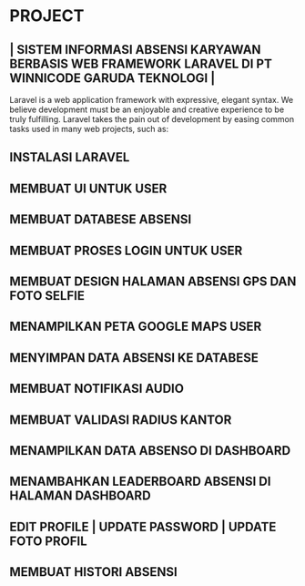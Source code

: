# PROJECT 
## | SISTEM INFORMASI ABSENSI KARYAWAN BERBASIS WEB FRAMEWORK LARAVEL DI PT WINNICODE GARUDA TEKNOLOGI |

Laravel is a web application framework with expressive, elegant syntax. We believe development must be an enjoyable and creative experience to be truly fulfilling. Laravel takes the pain out of development by easing common tasks used in many web projects, such as:

## INSTALASI LARAVEL

## MEMBUAT UI UNTUK USER

## MEMBUAT DATABESE ABSENSI

## MEMBUAT PROSES LOGIN UNTUK USER

## MEMBUAT DESIGN HALAMAN ABSENSI GPS DAN FOTO SELFIE

## MENAMPILKAN PETA GOOGLE MAPS USER

## MENYIMPAN DATA ABSENSI KE DATABESE

## MEMBUAT NOTIFIKASI AUDIO

## MEMBUAT VALIDASI RADIUS KANTOR

## MENAMPILKAN DATA ABSENSO DI DASHBOARD

## MENAMBAHKAN LEADERBOARD ABSENSI DI HALAMAN DASHBOARD

## EDIT PROFILE | UPDATE PASSWORD | UPDATE FOTO PROFIL

## MEMBUAT HISTORI ABSENSI
